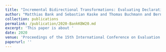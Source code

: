 ```yaml
---
title: "Incremental Bidirectional Transformations: Evaluating Declarative and Imperative Approaches using the AST2Dag Benchmark"
author: "Matthias Bank and Sebastian Kaske and Thomas Buchmann and Bernhard Westfechtel"
collection: publications
permalink: /publication/2020-BankKBW20.md
excerpt: 'This paper is about '
date: 2020
venue: 'Proceedings of the 15th International Conference on Evaluation of Novel Approaches to Software Engineering, ENASE 2020, Prague, Czech Republic, May 5-6, 2020'
paperurl: ''
---
```

